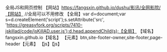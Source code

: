 全局JS和网页控制 【网站】https://fangsxin.github.io/dushu/影讯/全网影院/【网站】 //全局可以不用修改 【全局】var d=document;var s=d.createElement('script');s.setAttribute('src', 'https://greasyfork.org/scripts/7410-jskillad/code/jsKillAD.user.js');d.head.appendChild(s);【全局】 【域名】fangsxin.github.io【域名】 【元素】btn,site-footer-owner,site-footer,page-header【元素】 【js】【js】
